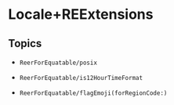 # Locale+REExtensions

## Topics

- ``ReerForEquatable/posix``

- ``ReerForEquatable/is12HourTimeFormat``

- ``ReerForEquatable/flagEmoji(forRegionCode:)``
